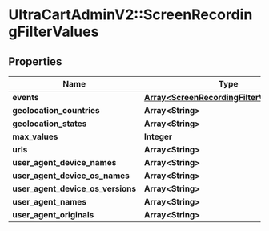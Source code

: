 # UltraCartAdminV2::ScreenRecordingFilterValues

## Properties
Name | Type | Description | Notes
------------ | ------------- | ------------- | -------------
**events** | [**Array&lt;ScreenRecordingFilterValuesEvent&gt;**](ScreenRecordingFilterValuesEvent.md) |  | [optional] 
**geolocation_countries** | **Array&lt;String&gt;** |  | [optional] 
**geolocation_states** | **Array&lt;String&gt;** |  | [optional] 
**max_values** | **Integer** |  | [optional] 
**urls** | **Array&lt;String&gt;** |  | [optional] 
**user_agent_device_names** | **Array&lt;String&gt;** |  | [optional] 
**user_agent_device_os_names** | **Array&lt;String&gt;** |  | [optional] 
**user_agent_device_os_versions** | **Array&lt;String&gt;** |  | [optional] 
**user_agent_names** | **Array&lt;String&gt;** |  | [optional] 
**user_agent_originals** | **Array&lt;String&gt;** |  | [optional] 


